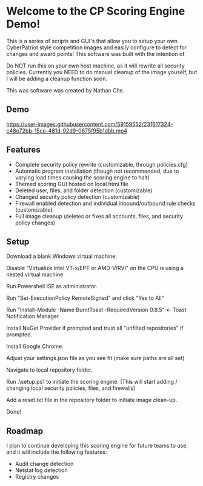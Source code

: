 # Welcome to the CP Scoring Engine Demo! 

This is a series of scripts and GUI's that allow you to setup your own CyberPatriot style competition images and easily configure to detect for changes and award points! 
This software was built with the intention of 

Do NOT run this on your own host machine, as it will rewrite all security policies. Currently you NEED to do manual cleanup of the image youself, but I will be adding a cleanup function soon.

This was software was created by Nathan Che. 

## Demo

https://user-images.githubusercontent.com/59159552/231617324-c48e72bb-15ce-481d-92d9-0675f95b1dbb.mp4

## Features
- Complete security policy rewrite (customizable, through policies.cfg)
- Automatic program installation (though not recommended, due to varying load times causing the scoring engine to halt)
- Themed scoring GUI hosted on local html file
- Deleted user, files, and folder detection (customizable)
- Changed security policy detection (customizable)
- Firewall enabled detection and individual inbound/outbound rule checks (customizable)
- Full image cleanup (deletes or fixes all accounts, files, and security policy changes)

## Setup

Download a blank Windows virtual machine: 

Disable "Virtualize Intel VT-x/EPT or AMD-V/RVI" on the CPU is using a nested virtual machine.

Run Powershell ISE as administrator.

Run "Set-ExecutionPolicy RemoteSigned" and click "Yes to All"

Run "Install-Module -Name BurntToast -RequiredVersion 0.8.5" <- Toast Notification Manager

Install NuGet Provider if prompted and trust all "unfilted repositories" if prompted.

Install Google Chrome.

Adjust your settings.json file as you see fit (make sure paths are all set)

Navigate to local repository folder.

Run .\setup.ps1 to initiate the scoring engine. (This will start adding / changing local security policies, files, and firewalls)

Add a reset.txt file in the repository folder to initiate image clean-up.

Done!

## Roadmap

I plan to continue developing this scoring engine for future teams to use, and it will include the following features:
- Audit change detection
- Netstat log detection
- Registry changes
